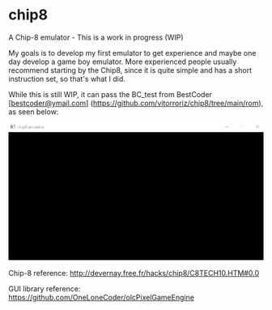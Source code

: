 # chip8
A Chip-8 emulator - This is a work in progress (WIP)

My goals is to develop my first emulator to get experience and maybe one day develop a game boy emulator. More experienced people usually recommend starting by the Chip8, since it is quite simple and has a short instruction set, so that's what I did.

While this is still WIP, it can pass the BC_test from BestCoder [bestcoder@ymail.com] (https://github.com/vitorroriz/chip8/tree/main/rom), as seen below:

![](https://github.com/vitorroriz/chip8/blob/main/bc_test.gif)


Chip-8 reference:
http://devernay.free.fr/hacks/chip8/C8TECH10.HTM#0.0


GUI library reference:
https://github.com/OneLoneCoder/olcPixelGameEngine


